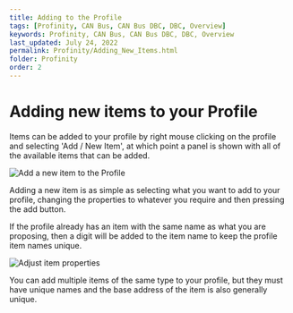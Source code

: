 ```yaml
---
title: Adding to the Profile
tags: [Profinity, CAN Bus, CAN Bus DBC, DBC, Overview]
keywords: Profinity, CAN Bus, CAN Bus DBC, DBC, Overview
last_updated: July 24, 2022
permalink: Profinity/Adding_New_Items.html
folder: Profinity
order: 2
---
```


# Adding new items to your Profile

Items can be added to your profile by right mouse clicking on the profile and selecting 'Add / New Item', at which point a panel is shown with all of the available items that can be added.

![Add a new item to the Profile]({{site.dox.baseurl}}/images/Profinity/add_new_item.png)

Adding a new item is as simple as selecting what you want to add to your profile, changing the properties to whatever you require and then pressing the add button.  

If the profile already has an item with the same name as what you are proposing, then a digit will be added to the item name to keep the profile item names unique.

![Adjust item properties]({{site.dox.baseurl}}/images/Profinity/add_new_item_properties.png)

You can add multiple items of the same type to your profile, but they must have unique names and the base address of the item is also generally unique.